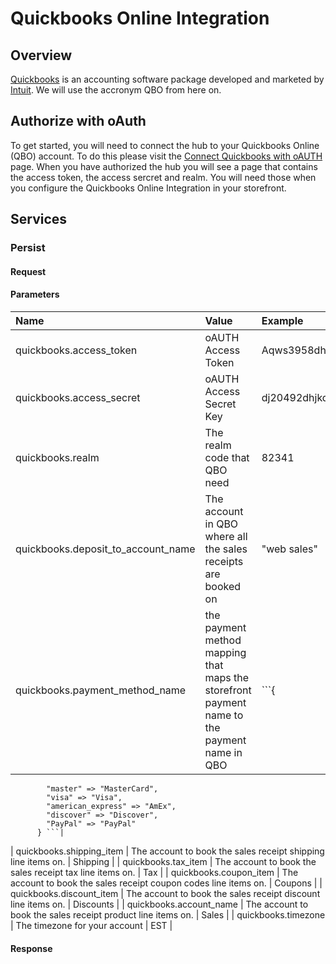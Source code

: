 
# Quickbooks Online Integration

## Overview

[Quickbooks](http://quickbooks.intuit.com) is an accounting software package developed and marketed by [Intuit](http://www.intuit.com). 
We will use the accronym QBO from here on.

## Authorize with oAuth
To get started, you will need to connect the hub to your Quickbooks Online (QBO) account. To do this please visit the [Connect Quickbooks with oAUTH](http://spreecommerce.com/quickbooks) page. When you have authorized the hub you will see a page that contains the access token, the access sercret and realm. You will need those when you configure the Quickbooks Online Integration in your storefront. 

## Services

### Persist

#### Request

#### Parameters

| Name | Value | Example |
| :----| :-----| :------ |
| quickbooks.access_token | oAUTH Access Token | Aqws3958dhdjwb39 |
| quickbooks.access_secret | oAUTH Access Secret Key | dj20492dhjkdjeh2838w7 |
| quickbooks.realm | The realm code that QBO need | 82341 |
| quickbooks.deposit_to_account_name | The account in QBO where all the sales receipts are booked on | "web sales" |
| quickbooks.payment_method_name | the payment method mapping that maps the storefront payment name to the payment name in QBO  | ```{
            "master" => "MasterCard",
            "visa" => "Visa",
            "american_express" => "AmEx",
            "discover" => "Discover",
            "PayPal" => "PayPal"
          } ```|
| quickbooks.shipping_item | The account to book the sales receipt shipping line items on. | Shipping |
| quickbooks.tax_item | The account to book the sales receipt tax line items on. | Tax |
| quickbooks.coupon_item | The account to book the sales receipt coupon codes line items on. | Coupons |
| quickbooks.discount_item | The account to book the sales receipt discount line items on. | Discounts |
| quickbooks.account_name | The account to book the sales receipt product line items on. | Sales |
| quickbooks.timezone | The timezone for your account | EST |

#### Response

